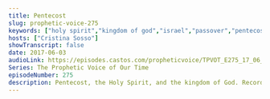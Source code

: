```yaml
---
title: Pentecost
slug: prophetic-voice-275
keywords: ["holy spirit","kingdom of god","israel","passover","pentecost"]
hosts: ["Cristina Sosso"]
showTranscript: false
date: 2017-06-03
audioLink: https://episodes.castos.com/propheticvoice/TPVOT_E275_17_06_03-04_Pentecost.mp3
Series: The Prophetic Voice of Our Time
episodeNumber: 275
description: Pentecost, the Holy Spirit, and the kingdom of God. Recorded in Jerusalem!
---
```

